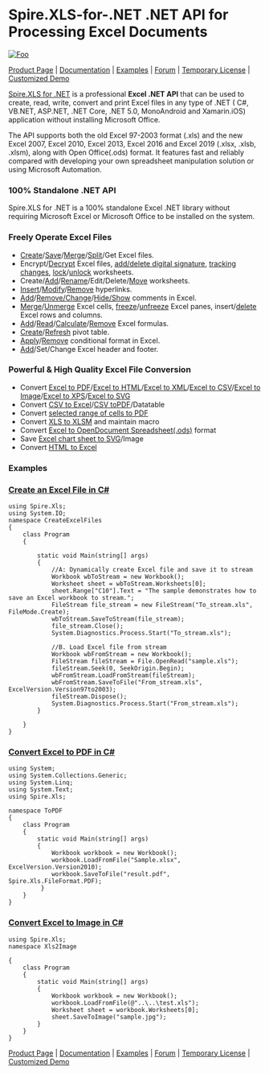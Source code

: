 # Spire.XLS-for-.NET .NET API for Processing Excel Documents

[![Foo](https://i.imgur.com/VwKGaGh.png)](https://www.e-iceblue.com/Download/download-excel-for-net-now.html)

[Product Page](https://www.e-iceblue.com/Introduce/excel-for-net-introduce.html) | [Documentation](https://www.e-iceblue.com/Tutorials/Spire.XLS/Spire.XLS-Program-Guide/Spire.XLS-Program-Guide-Content.html) | [Examples](https://github.com/eiceblue/Spire.XLS-for-.NET) | [Forum](https://www.e-iceblue.com/forum/spire-xls-f4.html) | [Temporary License](https://www.e-iceblue.com/TemLicense.html) | [Customized Demo](https://www.e-iceblue.com/Misc/customized-demo.html)

[Spire.XLS for .NET](https://www.e-iceblue.com/Introduce/excel-for-net-introduce.html) is a professional **Excel .NET API** that can be used to create, read, write, convert and print Excel files in any type of .NET ( C#, VB.NET, ASP.NET, .NET Core, .NET 5.0, MonoAndroid and Xamarin.iOS) application without installing Microsoft Office.

The API supports both the old Excel 97-2003 format (.xls) and the new Excel 2007, Excel 2010, Excel 2013, Excel 2016 and Excel 2019 (.xlsx, .xlsb, .xlsm), along with Open Office(.ods) format. It features fast and reliably compared with developing your own spreadsheet manipulation solution or using Microsoft Automation.

### 100% Standalone .NET API

Spire.XLS for .NET is a 100% standalone Excel .NET library without requiring Microsoft Excel or Microsoft Office to be installed on the system.

### Freely Operate Excel Files

- [Create](https://www.e-iceblue.com/Tutorials/Spire.XLS/Spire.XLS-Program-Guide/Create-Excel-File-in-C-VB.NET.html)/[Save](https://www.e-iceblue.com/Tutorials/Spire.XLS/Spire.XLS-Program-Guide/Save-Excel-Document-with-C-and-VB.NET.html)/[Merge](https://www.e-iceblue.com/Tutorials/Spire.XLS/Spire.XLS-Program-Guide/Excel-Merge-Merge-Excel-Files-into-One-with-C-VB.NET.html)/[Split](https://www.e-iceblue.com/Tutorials/Spire.XLS/Spire.XLS-Program-Guide/Document-Operation/How-to-Split-One-Excel-Worksheet-to-Several-Excel-Documents-by-a-Custom-Range-of-Rows.html)/Get Excel files.
- Encrypt/[Decrypt](https://www.e-iceblue.com/Tutorials/Spire.XLS/Spire.XLS-Program-Guide/Decrypt-Excel-Worksheet-in-C-VB.NET.html) Excel files, [add/delete digital signature](https://www.e-iceblue.com/Tutorials/Spire.XLS/Program-Guide/Security/Add-and-Delete-Digital-Signature-in-Excel-in-C-VB.NET.html), [tracking changes](https://www.e-iceblue.com/Tutorials/Spire.XLS/Program-Guide/Document-Operation/Accept/reject-the-tracked-changes-on-Excel-workbook-in-C-/VB.NET.html), [lock](https://www.e-iceblue.com/Tutorials/Spire.XLS/Spire.XLS-Program-Guide/Excel-Lock-Easily-Lock-Excel-Worksheet-in-C-VB.NET.html)/[unlock](https://www.e-iceblue.com/Tutorials/Spire.XLS/Spire.XLS-Program-Guide/Unlock-Sheet-Unlock-Sheet-in-Excel-File-with-C-VB.NET.html) worksheets.
- Create/[Add](https://www.e-iceblue.com/Tutorials/Spire.XLS/Spire.XLS-Program-Guide/Add-Excel-Worksheet-in-C-/VB.NET.html)/[Rename](https://www.e-iceblue.com/Tutorials/Spire.XLS/Spire.XLS-Program-Guide/Worksheet-Name-Rename-Excel-Sheet-and-Set-Tab-Color.html)/Edit/Delete/[Move](https://www.e-iceblue.com/Tutorials/Spire.XLS/Spire.XLS-Program-Guide/Move-Worksheet-in-C-VB.NET.html) worksheets.
- [Insert](https://www.e-iceblue.com/Tutorials/Spire.XLS/Spire.XLS-Program-Guide/Insert-Hyperlinks-Insert-Hyperlink-in-Excel.html)/[Modify](https://www.e-iceblue.com/Tutorials/Spire.XLS/Spire.XLS-Program-Guide/Link/How-to-Modify-Hyperlinks-in-Excel-in-C-VB.NET.html)/[Remove](https://www.e-iceblue.com/Tutorials/Spire.XLS/Spire.XLS-Program-Guide/Remove-Hyperlink-Remove-Excel-Hyperlinks-with-C-VB.NET.html) hyperlinks.
- [Add](https://www.e-iceblue.com/Tutorials/Spire.XLS/Spire.XLS-Program-Guide/Add-Comment-with-Author-in-Excel.html)/[Remove/Change](Remove/Change)/[Hide/Show](https://www.e-iceblue.com/Tutorials/Spire.XLS/Spire.XLS-Program-Guide/Comment/Hide-or-Show-Excel-Comments-in-C.html) comments in Excel.
- [Merge](https://www.e-iceblue.com/Tutorials/Spire.XLS/Spire.XLS-Program-Guide/How-to-Merge-Cells-in-Excel.html)/[Unmerge](https://www.e-iceblue.com/Tutorials/Spire.XLS/Spire.XLS-Program-Guide/How-to-Unmerge-Excel-Cells-in-C.html) Excel cells, [freeze](https://www.e-iceblue.com/Tutorials/Spire.XLS/Spire.XLS-Program-Guide/Freeze-Excel-Panes-with-C-VB.NET.html)/[unfreeze](https://www.e-iceblue.com/Tutorials/Spire.XLS/Spire.XLS-Program-Guide/Excel-Cells/How-to-Unfreeze-Excel-Panes-with-C-and-VB.NET.html) Excel panes, insert/[delete](https://www.e-iceblue.com/Tutorials/Spire.XLS/Spire.XLS-Program-Guide/Cells/Delete-Blank-Rows-and-Columns-in-Excel-in-C.html) Excel rows and columns.
- [Add](https://www.e-iceblue.com/Tutorials/Spire.XLS/Spire.XLS-Program-Guide/Add-Formulas-Add-Excel-Formulas-in-C-VB.NET.html)/[Read](https://www.e-iceblue.com/Tutorials/Spire.XLS/Spire.XLS-Program-Guide/Read-Formulas-Read-Excel-Formulas-in-C-VB.NET.html)/[Calculate](https://www.e-iceblue.com/Tutorials/Spire.XLS/Spire.XLS-Program-Guide/How-to-Calculate-Formulas-in-XLS-Document-with-C-Code.html)/[Remove](https://www.e-iceblue.com/Tutorials/Spire.XLS/Spire.XLS-Program-Guide/Formula/Remove-Formulas-from-Cells-but-Keep-Values-in-Excel-in-C.html) Excel formulas.
- [Create](https://www.e-iceblue.com/Tutorials/Spire.XLS/Spire.XLS-Program-Guide/Pivot-Table-Create-Pivot-Table-in-Excel-with-C-/VB.NET.html)/[Refresh](https://www.e-iceblue.com/Tutorials/Spire.XLS/Spire.XLS-Program-Guide/Pivot-Table/Refresh-PivotTable-in-Excel-in-C.html) pivot table.
- [Apply](https://www.e-iceblue.com/Tutorials/Spire.XLS/Spire.XLS-Program-Guide/Cells/How-to-Apply-Conditional-Formatting-to-a-Data-Range-in-C.html)/[Remove](https://www.e-iceblue.com/Tutorials/Spire.XLS/Spire.XLS-Program-Guide/Conditional-Formatting/Remove-conditional-format-from-Excel-in-C.html) conditional format in Excel.
- [Add](https://www.e-iceblue.com/Tutorials/Spire.XLS/Spire.XLS-Program-Guide/Excel-Header-and-Footer/Add-Image-Header/Footer-in-C.html)/Set/Change Excel header and footer.

### Powerful & High Quality Excel File Conversion

- Convert [Excel to PDF](https://www.e-iceblue.com/Tutorials/Spire.XLS/Spire.XLS-Program-Guide/Excel-Conversion/NET-Excel-New-method-of-Convert-Excel-to-PDF.html)/[Excel to HTML](https://www.e-iceblue.com/Tutorials/Spire.XLS/Spire.XLS-Program-Guide/Convert-Excel-to-HTML-Excel-to-HTML-in-C-VB.NET.html)/[Excel to XML](https://www.e-iceblue.com/Tutorials/Spire.XLS/Spire.XLS-Program-Guide/Export-Excel-to-XML-and-Import-XML-to-Excel.html)/[Excel to CSV](https://www.e-iceblue.com/Tutorials/Spire.XLS/Spire.XLS-Program-Guide/NET-Excel-to-CSV-Easiest-Solution-to-Convert-Excel-to-CSV-with-C-VB.NET.html)/[Excel to Image](https://www.e-iceblue.com/Tutorials/Spire.XLS/Spire.XLS-Program-Guide/Convert-Excel-to-Image-Worksheet-to-Image-in-C-VB.NET.html)/[Excel to XPS](https://www.e-iceblue.com/Tutorials/Spire.XLS/Spire.XLS-Program-Guide/Conversion/How-to-convert-Excel-to-XPS-in-C.html)/[Excel to SVG](https://www.e-iceblue.com/Tutorials/Spire.XLS/Spire.XLS-Program-Guide/Conversion/How-to-Convert-Excel-Worksheet-to-SVG-Scalable-Vector-Graphics-in-C-VB.NET.html)
- Convert [CSV to Excel](https://www.e-iceblue.com/Tutorials/Spire.XLS/Spire.XLS-Program-Guide/CSV-to-Excel-Convert-CSV-to-Excel-with-C-VB.NET.html)/[CSV toPDF](https://www.e-iceblue.com/Tutorials/Spire.XLS/Spire.XLS-Program-Guide/Conversion/How-to-Convert-CSV-to-PDF-in-C-VB.NET.html)/Datatable
- Convert [selected range of cells to PDF](https://www.e-iceblue.com/Tutorials/Spire.XLS/Spire.XLS-Program-Guide/Conversion/How-to-Convert-Selected-Range-of-Cells-to-PDF-in-C-VB.NET.html)
- Convert [XLS to XLSM](https://www.e-iceblue.com/Tutorials/Spire.XLS/Spire.XLS-Program-Guide/Conversion/Convert-XLS-to-XLSM-and-Maintain-Macro-in-C-VB.NET.html) and maintain macro
- Convert [Excel to OpenDocument Spreadsheet(.ods)](https://www.e-iceblue.com/Tutorials/Spire.XLS/Spire.XLS-Program-Guide/Conversion/How-to-Convert-Excel-to-OpenDocument-Spreadsheet-.ods-format-in-C-VB.NET.html) format
- Save [Excel chart sheet to SVG](https://www.e-iceblue.com/Tutorials/Spire.XLS/Spire.XLS-Program-Guide/Conversion/How-to-save-Excel-chart-sheet-to-SVG-in-C.html)/Image
- Convert [HTML to Excel](https://www.e-iceblue.com/Tutorials/Spire.XLS/Program-Guide/Conversion/Convert-HTML-to-Excel-in-C-/VB.NET.html)

### Examples

### [Create an Excel File in C#](https://www.e-iceblue.com/Tutorials/Spire.XLS/Spire.XLS-Program-Guide/Create-Excel-File-in-C-VB.NET.html)

```
using Spire.Xls;
using System.IO;
namespace CreateExcelFiles
{
    class Program
    {

        static void Main(string[] args)
        {
            //A: Dynamically create Excel file and save it to stream
            Workbook wbToStream = new Workbook();
            Worksheet sheet = wbToStream.Worksheets[0];
            sheet.Range["C10"].Text = "The sample demonstrates how to save an Excel workbook to stream.";
            FileStream file_stream = new FileStream("To_stream.xls", FileMode.Create);
            wbToStream.SaveToStream(file_stream);
            file_stream.Close();
            System.Diagnostics.Process.Start("To_stream.xls");

            //B. Load Excel file from stream
            Workbook wbFromStream = new Workbook();
            FileStream fileStream = File.OpenRead("sample.xls");
            fileStream.Seek(0, SeekOrigin.Begin);
            wbFromStream.LoadFromStream(fileStream);
            wbFromStream.SaveToFile("From_stream.xls", ExcelVersion.Version97to2003);
            fileStream.Dispose();
            System.Diagnostics.Process.Start("From_stream.xls");
        }

    }
}
```

### [Convert Excel to PDF in C#](https://www.e-iceblue.com/Tutorials/Spire.XLS/Spire.XLS-Program-Guide/Excel-Conversion/NET-Excel-New-method-of-Convert-Excel-to-PDF.html)

```
using System;
using System.Collections.Generic;
using System.Linq;
using System.Text;
using Spire.Xls;

namespace ToPDF
{
    class Program
    {
        static void Main(string[] args)
        {
            Workbook workbook = new Workbook();
            workbook.LoadFromFile("Sample.xlsx", ExcelVersion.Version2010);
            workbook.SaveToFile("result.pdf", Spire.Xls.FileFormat.PDF);
         }
    }
}
```

### [Convert Excel to Image in C#](https://www.e-iceblue.com/Tutorials/Spire.XLS/Spire.XLS-Program-Guide/Convert-Excel-to-Image-Worksheet-to-Image-in-C-VB.NET.html)

```
using Spire.Xls;
namespace Xls2Image

{
    class Program
    {
        static void Main(string[] args)
        {
            Workbook workbook = new Workbook();
            workbook.LoadFromFile(@"..\..\test.xls");
            Worksheet sheet = workbook.Worksheets[0];
            sheet.SaveToImage("sample.jpg");
        }
    }
}
```

[Product Page](https://www.e-iceblue.com/Introduce/excel-for-net-introduce.html) | [Documentation](https://www.e-iceblue.com/Tutorials/Spire.XLS/Spire.XLS-Program-Guide/Spire.XLS-Program-Guide-Content.html) | [Examples](https://github.com/eiceblue/Spire.XLS-for-.NET) | [Forum](https://www.e-iceblue.com/forum/spire-xls-f4.html) | [Temporary License](https://www.e-iceblue.com/TemLicense.html) | [Customized Demo](https://www.e-iceblue.com/Misc/customized-demo.html)

